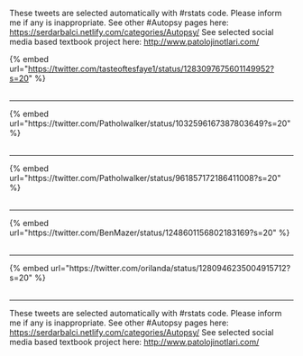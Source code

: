 

These tweets are selected automatically with #rstats code. Please inform me if any is inappropriate.
See other #Autopsy pages here: https://serdarbalci.netlify.com/categories/Autopsy/ 
See selected social media based textbook project here: http://www.patolojinotlari.com/

{% embed url="https://twitter.com/tasteoftesfaye1/status/1283097675601149952?s=20" %}<br>
<br>
<hr>
{% embed url="https://twitter.com/Patholwalker/status/1032596167387803649?s=20" %}<br>
<br>
<hr>
{% embed url="https://twitter.com/Patholwalker/status/961857172186411008?s=20" %}<br>
<br>
<hr>
{% embed url="https://twitter.com/BenMazer/status/1248601156802183169?s=20" %}<br>
<br>
<hr>
{% embed url="https://twitter.com/orilanda/status/1280946235004915712?s=20" %}<br>
<br>
<hr>


These tweets are selected automatically with #rstats code. Please inform me if any is inappropriate.
See other #Autopsy pages here: https://serdarbalci.netlify.com/categories/Autopsy/ 
See selected social media based textbook project here: http://www.patolojinotlari.com/
